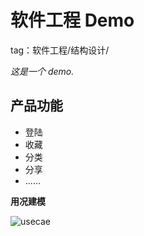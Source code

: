 # 软件工程 Demo

tag：软件工程/结构设计/

*这是一个 demo.*

## 产品功能

- 登陆
- 收藏
- 分类
- 分享
- ......

**用况建模**

![usecae](https://github.com/fdcck/demos/blob/master/UseCaseDiagram1.jpg?raw=true)




